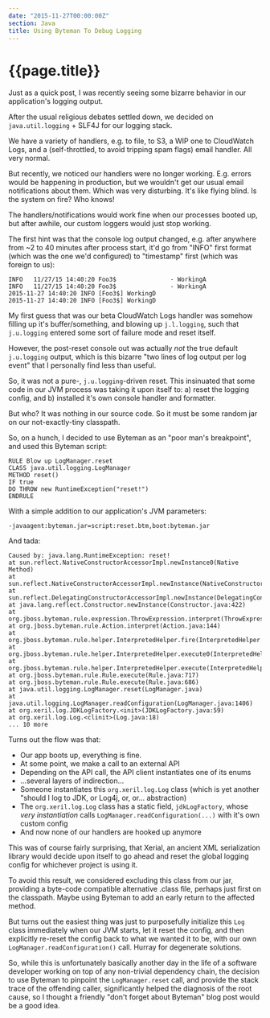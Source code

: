 ```yaml
---
date: "2015-11-27T00:00:00Z"
section: Java
title: Using Byteman To Debug Logging
---
```


{{page.title}}
==============

Just as a quick post, I was recently seeing some bizarre behavior in our application's logging output.

After the usual religious debates settled down, we decided on `java.util.logging` + SLF4J for our logging stack.

We have a variety of handlers, e.g. to file, to S3, a WIP one to CloudWatch Logs, and a (self-throttled, to avoid tripping spam flags) email handler. All very normal.

But recently, we noticed our handlers were no longer working. E.g. errors would be happening in production, but we wouldn't get our usual email notifications about them. Which was very disturbing. It's like flying blind. Is the system on fire? Who knows!

The handlers/notifications would work fine when our processes booted up, but after awhile, our custom loggers would just stop working.

The first hint was that the console log output changed, e.g. after anywhere from ~2 to 40 minutes after process start, it'd go from "INFO" first format (which was the one we'd configured) to "timestamp" first (which was foreign to us):

```plain
INFO   11/27/15 14:40:20 Foo3$               - WorkingA
INFO   11/27/15 14:40:20 Foo3$               - WorkingA
2015-11-27 14:40:20 INFO [Foo3$] WorkingD
2015-11-27 14:40:20 INFO [Foo3$] WorkingD
```

My first guess that was our beta CloudWatch Logs handler was somehow filling up it's buffer/something, and blowing up `j.l.logging`, such that `j.u.logging` entered some sort of failure mode and reset itself.

However, the post-reset console out was actually *not* the true default `j.u.logging` output, which is this bizarre "two lines of log output per log event" that I personally find less than useful.

So, it was not a pure-, `j.u.logging`-driven reset. This insinuated that some code in our JVM process was taking it upon itself to: a) reset the logging config, and b) installed it's own console handler and formatter.

But who? It was nothing in our source code. So it must be some random jar on our not-exactly-tiny classpath.

So, on a hunch, I decided to use Byteman as an "poor man's breakpoint", and used this Byteman script:

```plain
RULE Blow up LogManager.reset
CLASS java.util.logging.LogManager
METHOD reset()
IF true
DO THROW new RuntimeException("reset!")
ENDRULE
```

With a simple addition to our application's JVM parameters:

```plain
-javaagent:byteman.jar=script:reset.btm,boot:byteman.jar
```

And tada:

```plain
Caused by: java.lang.RuntimeException: reset!
at sun.reflect.NativeConstructorAccessorImpl.newInstance0(Native Method)
at sun.reflect.NativeConstructorAccessorImpl.newInstance(NativeConstructorAccessorImpl.java:62)
at sun.reflect.DelegatingConstructorAccessorImpl.newInstance(DelegatingConstructorAccessorImpl.java:45)
at java.lang.reflect.Constructor.newInstance(Constructor.java:422)
at org.jboss.byteman.rule.expression.ThrowExpression.interpret(ThrowExpression.java:230)
at org.jboss.byteman.rule.Action.interpret(Action.java:144)
at org.jboss.byteman.rule.helper.InterpretedHelper.fire(InterpretedHelper.java:171)
at org.jboss.byteman.rule.helper.InterpretedHelper.execute0(InterpretedHelper.java:139)
at org.jboss.byteman.rule.helper.InterpretedHelper.execute(InterpretedHelper.java:101)
at org.jboss.byteman.rule.Rule.execute(Rule.java:717)
at org.jboss.byteman.rule.Rule.execute(Rule.java:686)
at java.util.logging.LogManager.reset(LogManager.java)
at java.util.logging.LogManager.readConfiguration(LogManager.java:1406)
at org.xeril.log.JDKLogFactory.<init>(JDKLogFactory.java:59)
at org.xeril.log.Log.<clinit>(Log.java:18)
... 10 more
```

Turns out the flow was that:

* Our app boots up, everything is fine.
* At some point, we make a call to an external API
* Depending on the API call, the API client instantiates one of its enums
* ...several layers of indirection...
* Someone instantiates this `org.xeril.log.Log` class (which is yet another "should I log to JDK, or Log4j, or, or... abstraction)
* The `org.xeril.log.Log` class has a static field, `jdkLogFactory`, whose *very instantiation* calls `LogManager.readConfiguration(...)` with it's own custom config
* And now none of our handlers are hooked up anymore

This was of course fairly surprising, that Xerial, an ancient XML serialization library would decide upon itself to go ahead and reset the global logging config for whichever project is using it.

To avoid this result, we considered excluding this class from our jar, providing a byte-code compatible alternative .class file, perhaps just first on the classpath. Maybe using Byteman to add an early return to the affected method.

But turns out the easiest thing was just to purposefully initialize this `Log` class immediately when our JVM starts, let it reset the config, and then explicitly re-reset the config back to what we wanted it to be, with our own `LogManager.readConfiguration()` call. Hurray for degenerate solutions.

So, while this is unfortunately basically another day in the life of a software developer working on top of any non-trivial dependency chain, the decision to use Byteman to pinpoint the `LogManager.reset` call, and provide the stack trace of the offending caller, significantly helped the diagnosis of the root cause, so I thought a friendly "don't forget about Byteman" blog post would be a good idea.


